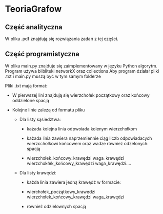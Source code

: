 #                   TeoriaGrafow 

## Część analityczna
W pliku .pdf znajdują się rozwiązania zadań z tej części.

## Część programistyczna
W pliku main.py znajduje się zaimplementowany w języku Python algorytm. 
Program używa blibliteki networkX oraz collections
Aby program działał pliki .txt i main.py muszą być w tym samym folderze 

Pliki .txt mają format:
*  W pierwszej lini znajdują się wierzchołek początkowy oraz końcowy oddzielone spacją
* Kolejne linie zależą od formatu pliku

  * Dla listy sąsiedztwa:

    * każada kolejna linia odpwoiada kolenym wierzchołkom 

     * każada linia zawiera naprzemiennie ciąg liczb odpowiadacych wierzcchołkowi końcowem oraz wadze również odzelonych spacją 

    * wierzchołek_końcowy_krawędzi waga_krawędzi wierzchokłek_końcowy_krawędzi waga_krawędzi....

   * Dla listy krawędzi:

     * każda linia zawiera jedną krawędź w formacie:

     * wierchołek_początkowy_krawedzi wierzchołek_końcowy_krawędzi waga_krawędzi

      * również odzielownych spacją
